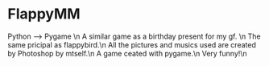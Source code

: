 # FlappyMM 
Python --> Pygame \n
A similar game as a birthday present for my gf. \n
The same pricipal as flappybird.\n
All the pictures and musics used are created by Photoshop by mtself.\n
A game ceated with pygame.\n
Very funny!\n

